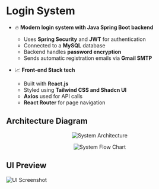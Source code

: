 # Login System

- 🔥 **Modern login system with Java Spring Boot backend**
  - Uses **Spring Security** and **JWT** for authentication
  - Connected to a **MySQL** database
  - Backend handles **password encryption**
  - Sends automatic registration emails via **Gmail SMTP**
  
- 📈 **Front-end Stack tech**
  - Built with **React.js**
  - Styled using **Tailwind CSS and Shadcn UI**
  - **Axios** used for API calls
  - **React Router** for page navigation

## Architecture Diagram

<p align="center">
  <img src="images/System-Architecture.png" alt="System Architecture" />
</p>
<p align="center">
  <img src="images/System-Flow-Chart.png" alt="System Flow Chart"/>
</p>

## UI Preview

![UI Screenshot](images/ui-screenshot.png)
